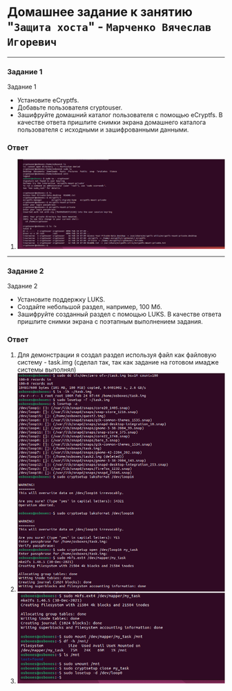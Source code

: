 # Домашнее задание к занятию "`Защита хоста`" - `Марченко Вячеслав Игоревич`

---

### Задание 1

Задание 1
- Установите eCryptfs.
- Добавьте пользователя cryptouser.
- Зашифруйте домашний каталог пользователя с помощью eCryptfs.
В качестве ответа пришлите снимки экрана домашнего каталога пользователя с исходными и зашифрованными данными.

### Ответ

1. ![task1](https://github.com/Takarigua/sdb-homeworks13-02/blob/bf9ca3178a891c278d6a63199c0771f8d0edc605/img/Task1.png)

---

### Задание 2

Задание 2
- Установите поддержку LUKS.
- Создайте небольшой раздел, например, 100 Мб.
- Зашифруйте созданный раздел с помощью LUKS.
В качестве ответа пришлите снимки экрана с поэтапным выполнением задания.

### Ответ

1. Для демонстрации я создал раздел используя файл как файловую систему - task.img (сделал так, так как задание на готовом имадже системы выполнял)
2. ![task2.1](https://github.com/Takarigua/sdb-homeworks13-02/blob/10bb9572becb0f86f6b321598ca015f4591f16be/img/Task2.1.png)
3. ![task2.2](https://github.com/Takarigua/sdb-homeworks13-02/blob/10bb9572becb0f86f6b321598ca015f4591f16be/img/Task2.2.png)
